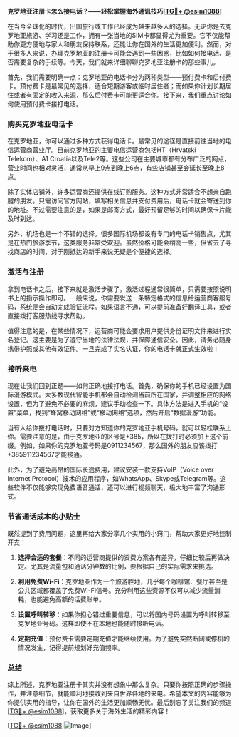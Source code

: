 **克罗地亚注册卡怎么接电话？——轻松掌握海外通讯技巧[[TG💪+ @esim1088](https://t.me/s/esim1088)]**

在当今全球化的时代，出国旅行或工作已经成为越来越多人的选择。无论你是去克罗地亚旅游、学习还是工作，拥有一张当地的SIM卡都显得尤为重要。它不仅能帮助你更方便地与家人和朋友保持联系，还能让你在国外的生活更加便利。然而，对于很多人来说，办理克罗地亚的注册卡可能会遇到一些困惑，比如如何接电话、是否需要复杂的手续等。今天，我们就来详细聊聊克罗地亚注册卡的那些事儿。

首先，我们需要明确一点：克罗地亚的电话卡分为两种类型——预付费卡和后付费卡。预付费卡是最常见的选择，适合短期游客或临时居住者；而如果你计划长期居住或者有固定的收入来源，那么后付费卡可能更适合你。接下来，我们重点讨论如何使用预付费卡接打电话。

### **购买克罗地亚电话卡**

在克罗地亚，你可以通过多种方式获得电话卡。最常见的途径是直接前往当地的电信运营商营业厅。目前克罗地亚的主要电信运营商包括HT（Hrvatski Telekom）、A1 Croatia以及Tele2等。这些公司在主要城市都有分布广泛的网点，营业时间也相对灵活，通常从早上9点到晚上6点，有些店铺甚至会延长至晚上8点。

除了实体店铺外，许多运营商还提供在线订购服务。这种方式非常适合不想亲自跑腿的朋友。只需访问官方网站，填写相关信息并支付费用后，电话卡就会寄送到你的地址。不过需要注意的是，如果是邮寄方式，最好预留足够的时间以确保卡片能及时到达。

另外，机场也是一个不错的选择。很多国际机场都设有专门的电话卡销售点，尤其是在热门旅游季节，这类服务非常受欢迎。虽然价格可能会稍高一些，但省去了寻找商店的时间，对于刚抵达的新手来说无疑是个便捷的选择。

### **激活与注册**

拿到电话卡之后，接下来就是激活步骤了。激活过程通常很简单，只需要按照说明书上的指示操作即可。一般来说，你需要发送一条特定格式的信息给运营商客服号码，系统便会自动完成验证流程。如果语言不通，可以提前准备好翻译工具，或者直接拨打客服热线寻求帮助。

值得注意的是，在某些情况下，运营商可能会要求用户提供身份证明文件来进行实名登记。这主要是为了遵守当地的法律法规，并保障通信安全。因此，请务必随身携带护照或其他有效证件。一旦完成了实名认证，你的电话卡就正式生效啦！

### **接听来电**

现在让我们回到正题——如何正确地接打电话。首先，确保你的手机已经设置为国际漫游模式。大多数现代智能手机都会自动检测当前所在国家，并调整相应的网络设置，但为了避免不必要的麻烦，建议手动检查一下。具体方法是进入手机的“设置”菜单，找到“蜂窝移动网络”或“移动网络”选项，然后开启“数据漫游”功能。

当有人给你拨打电话时，只要对方知道你的克罗地亚手机号码，就可以轻松联系上你。需要注意的是，由于克罗地亚的区号是+385，所以在拨打时必须加上这个前缀。例如，如果你的克罗地亚号码是0911234567，那么国外的朋友应该拨打+385911234567才能接通。

此外，为了避免高昂的国际长途费用，建议安装一款支持VoIP（Voice over Internet Protocol）技术的应用程序，如WhatsApp、Skype或Telegram等。这些软件不仅能够实现免费语音通话，还可以进行视频聊天，极大地丰富了沟通形式。

### **节省通话成本的小贴士**

既然提到了费用问题，这里再给大家分享几个实用的小窍门，帮助大家更好地控制开支：

1. **选择合适的套餐**：不同的运营商提供的资费方案各有差异，仔细比较后再做决定。尤其是流量包和通话分钟数的比例，要根据自己的实际需求来挑选。
   
2. **利用免费Wi-Fi**：克罗地亚作为一个旅游胜地，几乎每个咖啡馆、餐厅甚至是公共区域都覆盖了免费Wi-Fi信号。充分利用这些资源不仅可以减少流量消耗，也能避免高额的话费账单。

3. **设置呼叫转移**：如果你担心错过重要信息，可以将国内号码设置为呼叫转移至克罗地亚号码。这样即使不在本地也能随时接听电话。

4. **定期充值**：预付费卡需要定期充值才能继续使用。为了避免突然断网或停机的情况发生，记得提前规划好充值频率。

### **总结**

综上所述，克罗地亚注册卡其实并没有想象中那么复杂。只要你按照正确的步骤操作，并注意细节，就能顺利地接收到来自世界各地的来电。希望本文的内容能够为你提供实用的指导，让你在国外的生活更加顺畅无忧。最后别忘了关注我们的频道[[TG💪+ @esim1088](https://t.me/s/esim1088)]，获取更多关于海外生活的精彩内容！

[[TG💪+ @esim1088](https://t.me/s/esim1088) ![Image](https://i.postimg.cc/4NQfJmqS/Snipaste-2025-05-13-00-14-12.png)]